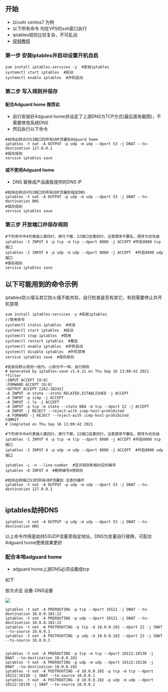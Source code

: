## 开始

 - 以vultr centos7 为例
 - 以下所有命令 均在VPS的ssh窗口执行
 - iptables规则比较复杂，不可乱动
 - [视频教程](https://www.youtube.com/watch?v=xIP0kRWWZEA)

### 第一步 安装iptables并启动设置开机自启

```
yum install iptables-services -y  #安装iptables
systemctl start iptables  #启动
systemctl enable iptables  #开机启动
```

### 第二步 写入规则并保存

#### 配合Adguard home 推荐此

- 自行安装好Adguard home并设定了上游DNS为TCP方式(最后面有截图)，不需要修改系统DNS
- 然后执行以下命令

```
#劫持出网访问53端口的所有UDP流量到Adguard home
iptables -t nat -A OUTPUT -p udp -m udp --dport 53 -j DNAT --to-destination 127.0.0.1
#保存规则
service iptables save 
```

#### 或不使用Adguard home

- DNS 替换成产品面板提供的DNS IP

```
#劫持出网访问53端口的所有UDP流量到指定DNS
iptables -t nat -A OUTPUT -p udp -m udp --dport 53 -j DNAT --to-destination DNS
#保存规则
service iptables save 
```

### 第三步 开放端口并保存规则

```
#下列命令中4代表插入第四行，原行下移，22端口在第四行，注意顺序不要乱，顺序为优先级
iptables -I INPUT 4 -p tcp -m tcp --dport 8080 -j ACCEPT #开启8080 tcp端口
iptables -I INPUT 4 -p udp -m udp --dport 8080 -j ACCEPT  #开启8080 udp端口
#保存规则
service iptables save
```

## 以下可能用到的命令示例

iptables防火墙与其它防火墙不能共存，自行检查是否有其它，有则需要停止并开机禁用

```
yum install iptables-services -y #安装iptables
//常用命令
systemctl status iptables  #状态
systemctl start iptables  #启动
systemctl stop iptables  #禁用
systemctl restart iptables  #重启
systemctl enable iptables  #开机启动
systemctl disable iptables  #开机禁用
service iptables save  #保存规则

#安装后默认规则一般为，小部分不一样，自行辨别
# Generated by iptables-save v1.4.21 on Thu Sep 16 13:00:42 2021
*filter
:INPUT ACCEPT [0:0]
:FORWARD ACCEPT [0:0]
:OUTPUT ACCEPT [262:38242]
-A INPUT -m state --state RELATED,ESTABLISHED -j ACCEPT
-A INPUT -p icmp -j ACCEPT
-A INPUT -i lo -j ACCEPT
-A INPUT -p tcp -m state --state NEW -m tcp --dport 22 -j ACCEPT
-A INPUT -j REJECT --reject-with icmp-host-prohibited
-A FORWARD -j REJECT --reject-with icmp-host-prohibited
COMMIT
# Completed on Thu Sep 16 13:00:42 2021

#下列命令中4代表插入第四行，原行下移，22端口在第四行，注意顺序不要乱，顺序为优先级
iptables -I INPUT 4 -p tcp -m tcp --dport 8080 -j ACCEPT #开启8080 tcp端口
iptables -I INPUT 4 -p udp -m udp --dport 8080 -j ACCEPT  #开启8080 udp端口

iptables -L -n --line-number  #显示规则和相对应的编号
iptables -D INPUT 4  #删除编号4得规则

#劫持出网端口53的所有UDP流量到 注意内循环
iptables -t nat -A OUTPUT -p udp -m udp --dport 53 -j DNAT --to-destination 127.0.0.1


```

## iptables劫持DNS


```
iptables -t nat -A OUTPUT -p udp -m udp --dport 53 -j DNAT --to-destination DNS
```

以上命令作用是劫持53UDP流量至指定地址，DNS为变量自行替换，可配合Adguard home使用效果更好

### 配合本地adguard home

- adguard home上游DNS必须设置成tcp

如下

依次点击 设置-DNS设置

![](https://www.nicoimg.com/file/nicoimg/tcpdns.png)

```
iptables -t nat -A PREROUTING -p tcp --dport 10121 -j DNAT --to-destination 10.0.0.102:22
iptables -t nat -A PREROUTING -p udp --dport 10121 -j DNAT --to-destination 10.0.0.102:22
iptables -t nat -A POSTROUTING -p tcp -d 10.0.0.102 --dport 22 -j SNAT --to-source 10.0.0.1
iptables -t nat -A POSTROUTING -p udp -d 10.0.0.102 --dport 22 -j SNAT --to-source 10.0.0.1


iptables -t nat -A PREROUTING -p tcp -m tcp --dport 10122:10130 -j DNAT --to-destination 10.0.0.102
iptables -t nat -A PREROUTING -p udp -m udp --dport 10122:10130 -j DNAT --to-destination 10.0.0.102
iptables -t nat -A POSTROUTING -d 10.0.0.102 -p tcp -m tcp --dport 10122:10130 -j SNAT --to-source 10.0.0.1
iptables -t nat -A POSTROUTING -d 10.0.0.102 -p udp -m udp --dport 10122:10130 -j SNAT --to-source 10.0.0.1
```
